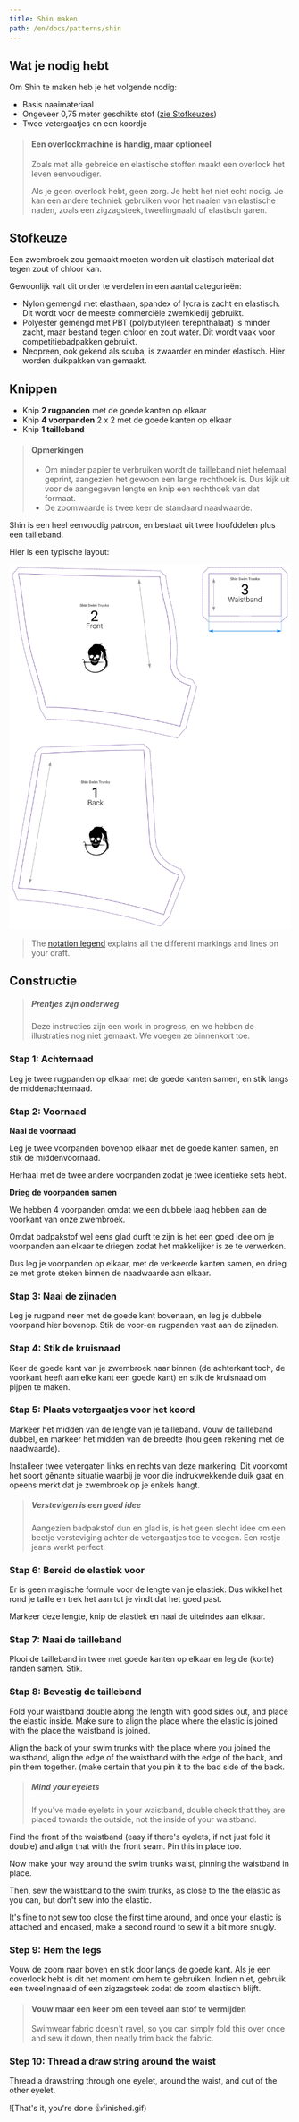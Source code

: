 ```yaml
---
title: Shin maken
path: /en/docs/patterns/shin
---
```


## Wat je nodig hebt

Om Shin te maken heb je het volgende nodig:

- Basis naaimateriaal
- Ongeveer 0,75 meter geschikte stof ([zie Stofkeuzes](#fabric-options))
- Twee vetergaatjes en een koordje

> #### Een overlockmachine is handig, maar optioneel
> 
> Zoals met alle gebreide en elastische stoffen maakt een overlock het leven eenvoudiger.
> 
> Als je geen overlock hebt, geen zorg. Je hebt het niet echt nodig. Je kan een andere techniek gebruiken voor het naaien van elastische naden, zoals een zigzagsteek, tweelingnaald of elastisch garen.

## Stofkeuze

Een zwembroek zou gemaakt moeten worden uit elastisch materiaal dat tegen zout of chloor kan.

Gewoonlijk valt dit onder te verdelen in een aantal categorieën:

- Nylon gemengd met elasthaan, spandex of lycra is zacht en elastisch. Dit wordt voor de meeste commerciële zwemkledij gebruikt.
- Polyester gemengd met PBT (polybutyleen terephthalaat) is minder zacht, maar bestand tegen chloor en zout water. Dit wordt vaak voor competitiebadpakken gebruikt.
- Neopreen, ook gekend als scuba, is zwaarder en minder elastisch. Hier worden duikpakken van gemaakt.

## Knippen

- Knip **2 rugpanden** met de goede kanten op elkaar
- Knip **4 voorpanden** 2 x 2 met de goede kanten op elkaar
- Knip **1 tailleband** 

> #### Opmerkingen
> 
> - Om minder papier te verbruiken wordt de tailleband niet helemaal geprint, aangezien het gewoon een lange rechthoek is. Dus kijk uit voor de aangegeven lengte en knip een rechthoek van dat formaat.
> - De zoomwaarde is twee keer de standaard naadwaarde.

Shin is een heel eenvoudig patroon, en bestaat uit twee hoofddelen plus een tailleband.

Hier is een typische layout:

<img src="layout.svg" alt="A typical Shin draft" title="" class="elevation-1" />

> The [notation legend](/en/docs/patterns/notation) explains all the different markings and lines on your draft.

## Constructie

> ##### Prentjes zijn onderweg
> 
> Deze instructies zijn een work in progress, en we hebben de illustraties nog niet gemaakt. We voegen ze binnenkort toe.

### Stap 1: Achternaad

Leg je twee rugpanden op elkaar met de goede kanten samen, en stik langs de middenachternaad.

### Stap 2: Voornaad

**Naai de voornaad**

Leg je twee voorpanden bovenop elkaar met de goede kanten samen, en stik de middenvoornaad.

Herhaal met de twee andere voorpanden zodat je twee identieke sets hebt.

**Drieg de voorpanden samen**

We hebben 4 voorpanden omdat we een dubbele laag hebben aan de voorkant van onze zwembroek.

Omdat badpakstof wel eens glad durft te zijn is het een goed idee om je voorpanden aan elkaar te driegen zodat het makkelijker is ze te verwerken.

Dus leg je voorpanden op elkaar, met de verkeerde kanten samen, en drieg ze met grote steken binnen de naadwaarde aan elkaar.

### Stap 3: Naai de zijnaden

Leg je rugpand neer met de goede kant bovenaan, en leg je dubbele voorpand hier bovenop. Stik de voor-en rugpanden vast aan de zijnaden.

### Stap 4: Stik de kruisnaad

Keer de goede kant van je zwembroek naar binnen (de achterkant toch, de voorkant heeft aan elke kant een goede kant) en stik de kruisnaad om pijpen te maken.

### Stap 5: Plaats vetergaatjes voor het koord

Markeer het midden van de lengte van je tailleband. Vouw de tailleband dubbel, en markeer het midden van de breedte (hou geen rekening met de naadwaarde).

Installeer twee vetergaten links en rechts van deze markering. Dit voorkomt het soort gênante situatie waarbij je voor die indrukwekkende duik gaat en opeens merkt dat je zwembroek op je enkels hangt.

> ##### Verstevigen is een goed idee
> 
> Aangezien badpakstof dun en glad is, is het geen slecht idee om een beetje versteviging achter de vetergaatjes toe te voegen. Een restje jeans werkt perfect.

### Stap 6: Bereid de elastiek voor

Er is geen magische formule voor de lengte van je elastiek. Dus wikkel het rond je taille en trek het aan tot je vindt dat het goed past.

Markeer deze lengte, knip de elastiek en naai de uiteindes aan elkaar.

### Stap 7: Naai de tailleband

Plooi de tailleband in twee met goede kanten op elkaar en leg de (korte) randen samen. Stik.

### Stap 8: Bevestig de tailleband

Fold your waistband double along the length with good sides out, and place the elastic inside. Make sure to align the place where the elastic is joined with the place the waistband is joined.

Align the back of your swim trunks with the place where you joined the waistband, align the edge of the waistband with the edge of the back, and pin them together. (make certain that you pin it to the bad side of the back.

> ##### Mind your eyelets
> 
> If you've made eyelets in your waistband, double check that they are placed towards the outside, not the inside of your waistband.

Find the front of the waistband (easy if there's eyelets, if not just fold it double) and align that with the front seam. Pin this in place too.

Now make your way around the swim trunks waist, pinning the waistband in place.

Then, sew the waistband to the swim trunks, as close to the the elastic as you can, but don't sew into the elastic.

It's fine to not sew too close the first time around, and once your elastic is attached and encased, make a second round to sew it a bit more snugly.

### Step 9: Hem the legs

Vouw de zoom naar boven en stik door langs de goede kant. Als je een coverlock hebt is dit het moment om hem te gebruiken. Indien niet, gebruik een tweelingnaald of een zigzagsteek zodat de zoom elastisch blijft.

> #### Vouw maar een keer om een teveel aan stof te vermijden
> 
> Swimwear fabric doesn't ravel, so you can simply fold this over once and sew it down, then neatly trim back the fabric.

### Step 10: Thread a draw string around the waist

Thread a drawstring through one eyelet, around the waist, and out of the other eyelet.

![That's it, you're done 👍finished.gif)